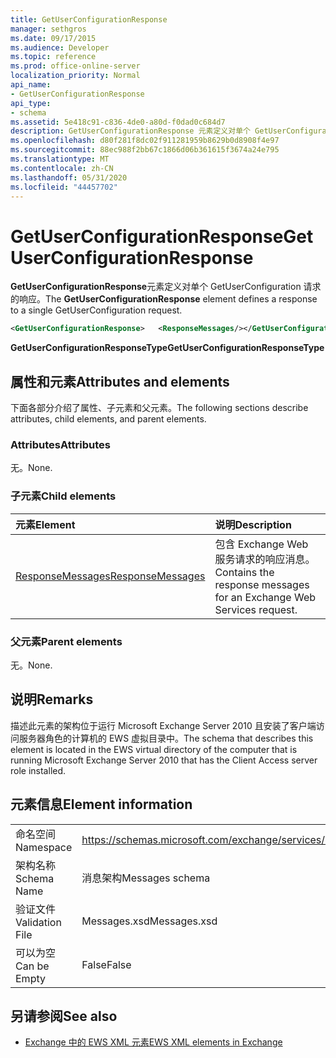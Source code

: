 ```yaml
---
title: GetUserConfigurationResponse
manager: sethgros
ms.date: 09/17/2015
ms.audience: Developer
ms.topic: reference
ms.prod: office-online-server
localization_priority: Normal
api_name:
- GetUserConfigurationResponse
api_type:
- schema
ms.assetid: 5e418c91-c836-4de0-a80d-f0dad0c684d7
description: GetUserConfigurationResponse 元素定义对单个 GetUserConfiguration 请求的响应。
ms.openlocfilehash: d80f281f8dc02f911281959b8629b0d8908f4e97
ms.sourcegitcommit: 88ec988f2bb67c1866d06b361615f3674a24e795
ms.translationtype: MT
ms.contentlocale: zh-CN
ms.lasthandoff: 05/31/2020
ms.locfileid: "44457702"
---
```

# <a name="getuserconfigurationresponse"></a><span data-ttu-id="6b8d5-103">GetUserConfigurationResponse</span><span class="sxs-lookup"><span data-stu-id="6b8d5-103">GetUserConfigurationResponse</span></span>

<span data-ttu-id="6b8d5-104">**GetUserConfigurationResponse**元素定义对单个 GetUserConfiguration 请求的响应。</span><span class="sxs-lookup"><span data-stu-id="6b8d5-104">The **GetUserConfigurationResponse** element defines a response to a single GetUserConfiguration request.</span></span> 
  
```xml
<GetUserConfigurationResponse>   <ResponseMessages/></GetUserConfigurationResponse>
```

 <span data-ttu-id="6b8d5-105">**GetUserConfigurationResponseType**</span><span class="sxs-lookup"><span data-stu-id="6b8d5-105">**GetUserConfigurationResponseType**</span></span>
## <a name="attributes-and-elements"></a><span data-ttu-id="6b8d5-106">属性和元素</span><span class="sxs-lookup"><span data-stu-id="6b8d5-106">Attributes and elements</span></span>

<span data-ttu-id="6b8d5-107">下面各部分介绍了属性、子元素和父元素。</span><span class="sxs-lookup"><span data-stu-id="6b8d5-107">The following sections describe attributes, child elements, and parent elements.</span></span>
  
### <a name="attributes"></a><span data-ttu-id="6b8d5-108">Attributes</span><span class="sxs-lookup"><span data-stu-id="6b8d5-108">Attributes</span></span>

<span data-ttu-id="6b8d5-109">无。</span><span class="sxs-lookup"><span data-stu-id="6b8d5-109">None.</span></span>
  
### <a name="child-elements"></a><span data-ttu-id="6b8d5-110">子元素</span><span class="sxs-lookup"><span data-stu-id="6b8d5-110">Child elements</span></span>

|<span data-ttu-id="6b8d5-111">**元素**</span><span class="sxs-lookup"><span data-stu-id="6b8d5-111">**Element**</span></span>|<span data-ttu-id="6b8d5-112">**说明**</span><span class="sxs-lookup"><span data-stu-id="6b8d5-112">**Description**</span></span>|
|:-----|:-----|
|[<span data-ttu-id="6b8d5-113">ResponseMessages</span><span class="sxs-lookup"><span data-stu-id="6b8d5-113">ResponseMessages</span></span>](responsemessages.md) <br/> |<span data-ttu-id="6b8d5-114">包含 Exchange Web 服务请求的响应消息。</span><span class="sxs-lookup"><span data-stu-id="6b8d5-114">Contains the response messages for an Exchange Web Services request.</span></span>  <br/> |
   
### <a name="parent-elements"></a><span data-ttu-id="6b8d5-115">父元素</span><span class="sxs-lookup"><span data-stu-id="6b8d5-115">Parent elements</span></span>

<span data-ttu-id="6b8d5-116">无。</span><span class="sxs-lookup"><span data-stu-id="6b8d5-116">None.</span></span>
  
## <a name="remarks"></a><span data-ttu-id="6b8d5-117">说明</span><span class="sxs-lookup"><span data-stu-id="6b8d5-117">Remarks</span></span>

<span data-ttu-id="6b8d5-118">描述此元素的架构位于运行 Microsoft Exchange Server 2010 且安装了客户端访问服务器角色的计算机的 EWS 虚拟目录中。</span><span class="sxs-lookup"><span data-stu-id="6b8d5-118">The schema that describes this element is located in the EWS virtual directory of the computer that is running Microsoft Exchange Server 2010 that has the Client Access server role installed.</span></span>
  
## <a name="element-information"></a><span data-ttu-id="6b8d5-119">元素信息</span><span class="sxs-lookup"><span data-stu-id="6b8d5-119">Element information</span></span>

|||
|:-----|:-----|
|<span data-ttu-id="6b8d5-120">命名空间</span><span class="sxs-lookup"><span data-stu-id="6b8d5-120">Namespace</span></span>  <br/> |https://schemas.microsoft.com/exchange/services/2006/messages  <br/> |
|<span data-ttu-id="6b8d5-121">架构名称</span><span class="sxs-lookup"><span data-stu-id="6b8d5-121">Schema Name</span></span>  <br/> |<span data-ttu-id="6b8d5-122">消息架构</span><span class="sxs-lookup"><span data-stu-id="6b8d5-122">Messages schema</span></span>  <br/> |
|<span data-ttu-id="6b8d5-123">验证文件</span><span class="sxs-lookup"><span data-stu-id="6b8d5-123">Validation File</span></span>  <br/> |<span data-ttu-id="6b8d5-124">Messages.xsd</span><span class="sxs-lookup"><span data-stu-id="6b8d5-124">Messages.xsd</span></span>  <br/> |
|<span data-ttu-id="6b8d5-125">可以为空</span><span class="sxs-lookup"><span data-stu-id="6b8d5-125">Can be Empty</span></span>  <br/> |<span data-ttu-id="6b8d5-126">False</span><span class="sxs-lookup"><span data-stu-id="6b8d5-126">False</span></span>  <br/> |
   
## <a name="see-also"></a><span data-ttu-id="6b8d5-127">另请参阅</span><span class="sxs-lookup"><span data-stu-id="6b8d5-127">See also</span></span>



- [<span data-ttu-id="6b8d5-128">Exchange 中的 EWS XML 元素</span><span class="sxs-lookup"><span data-stu-id="6b8d5-128">EWS XML elements in Exchange</span></span>](ews-xml-elements-in-exchange.md)

